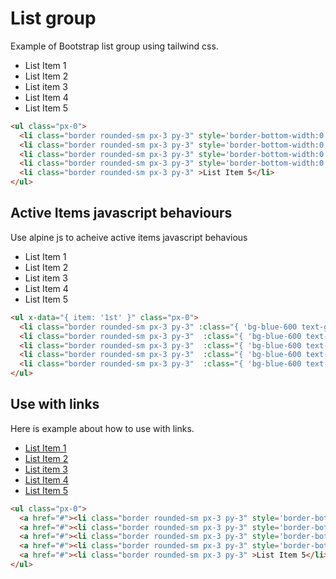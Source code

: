 # List group
Example of Bootstrap list group using tailwind css.
<ul class="px-0">
  <li class="border rounded-sm px-3 py-3" style='border-bottom-width:0'>List Item 1</li>
  <li class="border rounded-sm px-3 py-3" style='border-bottom-width:0'>List Item 2</li>
  <li class="border rounded-sm px-3 py-3" style='border-bottom-width:0'>List item 3</li>
  <li class="border rounded-sm px-3 py-3" style='border-bottom-width:0'>List Item 4</li>
  <li class="border rounded-sm px-3 py-3" >List Item 5</li>
</ul>

```html
<ul class="px-0">
  <li class="border rounded-sm px-3 py-3" style='border-bottom-width:0'>List Item 1</li>
  <li class="border rounded-sm px-3 py-3" style='border-bottom-width:0'>List Item 2</li>
  <li class="border rounded-sm px-3 py-3" style='border-bottom-width:0'>List item 3</li>
  <li class="border rounded-sm px-3 py-3" style='border-bottom-width:0'>List Item 4</li>
  <li class="border rounded-sm px-3 py-3" >List Item 5</li>
</ul>
```

## Active Items javascript behaviours

Use alpine js to acheive active items javascript behavious
<ul x-data="{ item: '1st' }" class="px-0">
  <li class="border rounded-sm px-3 py-3" :class="{ 'bg-blue-600 text-gray-200': item === '1st' }" @click="item = '1st'" style='border-bottom-width:0'>List Item 1</li>
  <li class="border rounded-sm px-3 py-3"  :class="{ 'bg-blue-600 text-gray-200': item === '2nd' }" @click="item = '2nd'" style='border-bottom-width:0'>List Item 2</li>
  <li class="border rounded-sm px-3 py-3"  :class="{ 'bg-blue-600 text-gray-200': item === '3rd' }" @click="item = '3rd'" style='border-bottom-width:0'>List item 3</li>
  <li class="border rounded-sm px-3 py-3"  :class="{ 'bg-blue-600 text-gray-200': item === '4th' }" @click="item = '4th'" style='border-bottom-width:0'>List Item 4</li>
  <li class="border rounded-sm px-3 py-3"  :class="{ 'bg-blue-600 text-gray-200': item === '5th' }" @click="item = '5th'">List Item 5</li>
</ul>

```html
<ul x-data="{ item: '1st' }" class="px-0">
  <li class="border rounded-sm px-3 py-3" :class="{ 'bg-blue-600 text-gray-200': item === '1st' }" @click="item = '1st'" style='border-bottom-width:0'>List Item 1</li>
  <li class="border rounded-sm px-3 py-3"  :class="{ 'bg-blue-600 text-gray-200': item === '2nd' }" @click="item = '2nd'" style='border-bottom-width:0'>List Item 2</li>
  <li class="border rounded-sm px-3 py-3"  :class="{ 'bg-blue-600 text-gray-200': item === '3rd' }" @click="item = '3rd'" style='border-bottom-width:0'>List item 3</li>
  <li class="border rounded-sm px-3 py-3"  :class="{ 'bg-blue-600 text-gray-200': item === '4th' }" @click="item = '4th'" style='border-bottom-width:0'>List Item 4</li>
  <li class="border rounded-sm px-3 py-3"  :class="{ 'bg-blue-600 text-gray-200': item === '5th' }" @click="item = '5th'">List Item 5</li>
</ul>
```

## Use with links
Here is example about how to use with links.
<ul class="px-0">
  <a href="#"><li class="border rounded-sm px-3 py-3" style='border-bottom-width:0'>List Item 1</li></a>
  <a href="#"><li class="border rounded-sm px-3 py-3" style='border-bottom-width:0'>List Item 2</li></a>
  <a href="#"><li class="border rounded-sm px-3 py-3" style='border-bottom-width:0'>List item 3</li></a>
  <a href="#"><li class="border rounded-sm px-3 py-3" style='border-bottom-width:0'>List Item 4</li></a>
  <a href="#"><li class="border rounded-sm px-3 py-3" >List Item 5</li></a>
</ul>

```html
<ul class="px-0">
  <a href="#"><li class="border rounded-sm px-3 py-3" style='border-bottom-width:0'>List Item 1</li></a>
  <a href="#"><li class="border rounded-sm px-3 py-3" style='border-bottom-width:0'>List Item 2</li></a>
  <a href="#"><li class="border rounded-sm px-3 py-3" style='border-bottom-width:0'>List item 3</li></a>
  <a href="#"><li class="border rounded-sm px-3 py-3" style='border-bottom-width:0'>List Item 4</li></a>
  <a href="#"><li class="border rounded-sm px-3 py-3" >List Item 5</li></a>
</ul>
```
